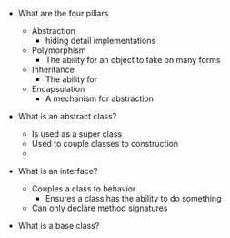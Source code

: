 * What are the four pillars
	* Abstraction
		* hiding detail implementations
	* Polymorphism
		* The ability for an object to take on many forms
	* Inheritance
		* The ability for 
	* Encapsulation
		* A mechanism for abstraction

		
* What is an abstract class?
	* Is used as a super class
	* Used to couple classes to construction
	* 
* What is an interface?
	* Couples a class to behavior
		* Ensures a class has the ability to do something
	* Can only declare method signatures

* What is a base class?